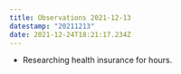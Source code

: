```yaml
---
title: Observations 2021-12-13
datestamp: "20211213"
date: 2021-12-24T18:21:17.234Z
---
```

- Researching health insurance for hours.